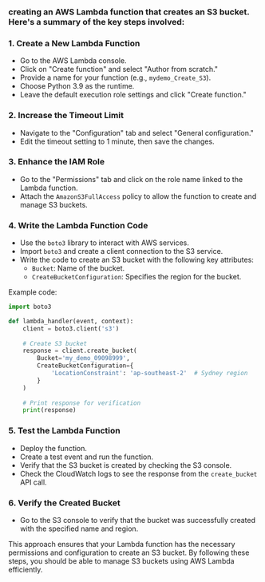 ### creating an AWS Lambda function that creates an S3 bucket. Here's a summary of the key steps involved:

### 1. Create a New Lambda Function
- Go to the AWS Lambda console.
- Click on "Create function" and select "Author from scratch."
- Provide a name for your function (e.g., `mydemo_Create_S3`).
- Choose Python 3.9 as the runtime.
- Leave the default execution role settings and click "Create function."

### 2. Increase the Timeout Limit
- Navigate to the "Configuration" tab and select "General configuration."
- Edit the timeout setting to 1 minute, then save the changes.

### 3. Enhance the IAM Role
- Go to the "Permissions" tab and click on the role name linked to the Lambda function.
- Attach the `AmazonS3FullAccess` policy to allow the function to create and manage S3 buckets.

### 4. Write the Lambda Function Code
- Use the `boto3` library to interact with AWS services.
- Import `boto3` and create a client connection to the S3 service.
- Write the code to create an S3 bucket with the following key attributes:
  - `Bucket`: Name of the bucket.
  - `CreateBucketConfiguration`: Specifies the region for the bucket.

Example code:
```python
import boto3

def lambda_handler(event, context):
    client = boto3.client('s3')
    
    # Create S3 bucket
    response = client.create_bucket(
        Bucket='my_demo_09098999',
        CreateBucketConfiguration={
            'LocationConstraint': 'ap-southeast-2'  # Sydney region
        }
    )
    
    # Print response for verification
    print(response)
```

### 5. Test the Lambda Function
- Deploy the function.
- Create a test event and run the function.
- Verify that the S3 bucket is created by checking the S3 console.
- Check the CloudWatch logs to see the response from the `create_bucket` API call.

### 6. Verify the Created Bucket
- Go to the S3 console to verify that the bucket was successfully created with the specified name and region.

This approach ensures that your Lambda function has the necessary permissions and configuration to create an S3 bucket. By following these steps, you should be able to manage S3 buckets using AWS Lambda efficiently.
